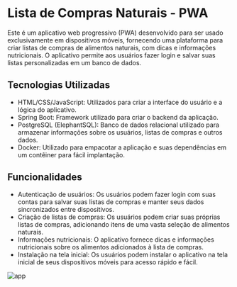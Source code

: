 # Lista de Compras Naturais - PWA

Este é um aplicativo web progressivo (PWA) desenvolvido para ser usado exclusivamente em dispositivos móveis, fornecendo uma plataforma para criar listas de compras de alimentos naturais, com dicas e informações nutricionais. O aplicativo permite aos usuários fazer login e salvar suas listas personalizadas em um banco de dados.

## Tecnologias Utilizadas

- HTML/CSS/JavaScript: Utilizados para criar a interface do usuário e a lógica do aplicativo.
- Spring Boot: Framework utilizado para criar o backend da aplicação.
- PostgreSQL (ElephantSQL): Banco de dados relacional utilizado para armazenar informações sobre os usuários, listas de compras e outros dados.
- Docker: Utilizado para empacotar a aplicação e suas dependências em um contêiner para fácil implantação.

## Funcionalidades

- Autenticação de usuários: Os usuários podem fazer login com suas contas para salvar suas listas de compras e manter seus dados sincronizados entre dispositivos.
- Criação de listas de compras: Os usuários podem criar suas próprias listas de compras, adicionando itens de uma vasta seleção de alimentos naturais.
- Informações nutricionais: O aplicativo fornece dicas e informações nutricionais sobre os alimentos adicionados à lista de compras.
- Instalação na tela inicial: Os usuários podem instalar o aplicativo na tela inicial de seus dispositivos móveis para acesso rápido e fácil.



![app](https://github.com/0xPaulo/aplicativo-android-pwa-faculdade/assets/102301140/2bf8acaf-df30-4ea0-96f1-947fe77ca5d7)
